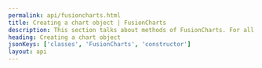 ```yaml
---
permalink: api/fusioncharts.html
title: Creating a chart object | FusionCharts
description: This section talks about methods of FusionCharts. For all practical purposes, this is the first step to creating a chart, gauges and maps using FusionCharts
heading: Creating a chart object
jsonKeys: ['classes', 'FusionCharts', 'constructor']
layout: api
---
```

